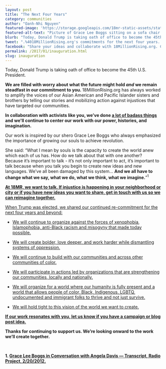```yaml
---
layout: post
title: "The Next Four Years"
category: communities
author: "Oanh-Nhi Nguyen"
featured-image: 'https://storage.googleapis.com/18mr-static-assets/static/images/featured/GLB.png'
featured-alt-text: "Picture of Grace Lee Boggs sitting on a sofa chair with her quote: A revolution that is based on the people exercising their creativity in the midst of devastation is one of the great historical contributions of humankind."
blurb: "Today, Donald Trump is taking oath of office to become the 45th U.S. President. We are filled with worry about what the future might hold and we remain steadfast in our commitment to you."
tweet: ".%4018MillionRising.org's commitments for the next four years. %23AsiansResist"
facebook: "Share your ideas and collaborate with 18MillionRising.org. Check out their commitments for the next four years. #AsiansResist"
permalink: /2017/01/inauguration.html
slug: inauguration
---
```

<p>Today, Donald Trump is taking oath of office to become the 45th U.S. President.
</p>
<p><strong>We are filled with worry about what the future might hold </strong><strong><em>and</em></strong><strong> we remain steadfast in our commitment to you. </strong>18MillionRising.org has always worked to amplify the voices of our Asian American and Pacific Islander sisters and brothers by telling our stories and mobilizing action against injustices that have targeted our communities.
</p>
<p><strong>In collaboration with activists like you, we’ve done <a href="http://18millionrising.org/2017/01/a-recap-of-2016.html" target="_blank">a lot of badass things</a> and we'll continue to center our work with our power, histories, and imagination.</strong>
</p>
<p>Our work is inspired by our shero Grace Lee Boggs who always emphasized the importance of growing our souls to achieve revolution.</p>

<p>She said: “What I mean by souls is the capacity to create the world anew which each of us has. How do we talk about that with one another? Because it’s important to talk - it’s not only important to act, it’s important to talk because when you talk you begin to create new ideas and new languages. We’ve all been damaged by this system... <strong>And we all have to change what we say, what we do, what we think, what we imagine.</strong>”<sup>1</sup>

</p><p><strong><a href="http://18millionrising.org/pitch/" target="_blank">At 18MR, we want to talk. If injustice is happening in your neighborhood or city or if you have new ideas you want to share, get in touch with us so we can reimagine together.</a></strong></p><a href="http://18millionrising.org/pitch/" target="_blank">

<p>When Trump was elected, we shared our continued re-commitment for the next four years and beyond:<br></p>

<ul><li><p>We will continue to organize against the forces of xenophobia, Islamophobia, anti-Black racism and misogyny that made today possible.</p></li><li><p>We will create bolder, love deeper, and work harder while dismantling systems of oppression.</p></li><li><p>We will continue to build with our communities and across other communities of color.</p></li><li><p>We will participate in actions led by organizations that are strengthening our communities, locally and nationally.</p></li><li><p>We will organize for a world where our humanity is fully present and a world that allows people of color, Black, Indigenous, LGBTQ, undocumented and immigrant folks to thrive and not just survive.</p></li><li><p>We will hold tight to this vision of the world we want to create.</p></li></ul><strong>

<strong><a href="http://18millionrising.org/pitch/" target="_blank">If our work resonates with you, let us know if you have a campaign or blog post idea.</a></strong>

<p>Thanks for continuing to support us. We’re looking onward to the work we’ll create together.</p><p><br></p>


<p>1. <a href="http://www.radioproject.org/2012/02/grace-lee-boggs-berkeley/">Grace Lee Boggs in Conversation with Angela Davis &mdash; Transcript, Radio Project, 2/20/2012.</a> <br>
</p>



